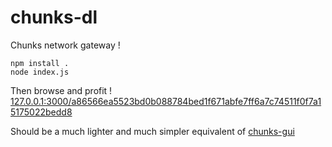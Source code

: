 chunks-dl
================

Chunks network gateway !

    npm install .
    node index.js

Then browse and profit !  [127.0.0.1:3000/a86566ea5523bd0b088784bed1f671abfe7ff6a7c74511f0f7a15175022bedd8](127.0.0.1:3000/a86566ea5523bd0b088784bed1f671abfe7ff6a7c74511f0f7a15175022bedd8)

Should be a much lighter and much simpler equivalent of [chunks-gui](https://github.com/pldubouilh/chunks-gui)
